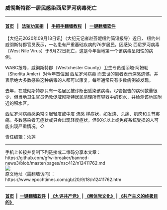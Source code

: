 ### 威彻斯特郡一居民感染西尼罗河病毒死亡
------------------------

#### [首页](https://github.com/gfw-breaker/banned-news3/blob/master/README.md) &nbsp;&nbsp;|&nbsp;&nbsp; [法轮功真相](https://github.com/begood0513/basic/blob/master/README.md)  &nbsp;&nbsp;|&nbsp;&nbsp; [手把手翻墙教程](https://github.com/gfw-breaker/guides/wiki)  &nbsp;&nbsp;|&nbsp;&nbsp; [一键翻墙软件](https://github.com/gfw-breaker/nogfw/blob/master/README.md)  



<div><p>
 【大纪元2020年09月18日讯】（大纪元记者赵芬妮纽约简讯报导）近日，
 <ok href="https://www.epochtimes.com/gb/tag/%E7%BA%BD%E7%BA%A6%E5%B7%9E.html">
  纽约州
 </ok>
 威彻斯特郡官员表示，一名患有严重基础疾病的76岁居民，因感染
 <ok href="https://www.epochtimes.com/gb/tag/%E8%A5%BF%E5%B0%BC%E7%BD%97%E6%B2%B3%E7%97%85%E6%AF%92.html">
  西尼罗河病毒
 </ok>
 （West Nile Virus）于8月22日死亡，这是今年当地第一个该病毒呈阳性的病例。
</p>
<p>
 WABC报导，威彻斯特郡（Westchester County）卫生专员谢丽塔·阿姆勒（Sherlita Amler）对今年首位因
 <ok href="https://www.epochtimes.com/gb/tag/%E8%A5%BF%E5%B0%BC%E7%BD%97%E6%B2%B3%E7%97%85%E6%AF%92.html">
  西尼罗河病毒
 </ok>
 而去世的患者表示深感遗憾，并表示绝大多数感染这种病毒的人都可以康复，每年通常只有少数病例被发现。
</p>
<p>
 去年，在威彻斯特郡只有一名居民被诊断出感染该病毒。尽管报告的病例数量很少，但当地卫生官员仍敦促威彻斯特居民清理所有容器中的积水，并检测该地区附近的积水区。
</p>
<p>
 西尼罗河病毒感染常引起轻度或中度
 <ok href="https://www.epochtimes.com/gb/tag/%E6%B5%81%E6%84%9F.html">
  流感
 </ok>
 样症状，如发烧、头痛、肌肉和关节疼痛。多数感染者无症状或只会出现轻度症状，但60岁以上或免疫系统受损的人可能出现严重情况。◇
</p>
<p>
 责任编辑：沁莲
</p>
<p>
</p>
</div>
<hr/>
手机上长按并复制下列链接或二维码分享本文章：<br/>
https://github.com/gfw-breaker/banned-news3/blob/master/pages/nsc412/n12411762.md <br/>
<a href='https://github.com/gfw-breaker/banned-news3/blob/master/pages/nsc412/n12411762.md'><img src='https://github.com/gfw-breaker/banned-news3/blob/master/pages/nsc412/n12411762.md.png'/></a> <br/>
原文地址（需翻墙访问）：https://www.epochtimes.com/gb/20/9/18/n12411762.htm


------------------------
#### [首页](https://github.com/gfw-breaker/banned-news3/blob/master/README.md) &nbsp;|&nbsp; [一键翻墙软件](https://github.com/gfw-breaker/nogfw/blob/master/README.md) &nbsp;| [《九评共产党》](https://github.com/gfw-breaker/9ping.md/blob/master/README.md#九评之一评共产党是什么) | [《解体党文化》](https://github.com/gfw-breaker/jtdwh.md/blob/master/README.md) | [《共产主义的终极目的》](https://github.com/gfw-breaker/gczydzjmd.md/blob/master/README.md)


<img src='http://gfw-breaker.win/banned-news3/pages/nsc412/n12411762.md' width='0px' height='0px'/>